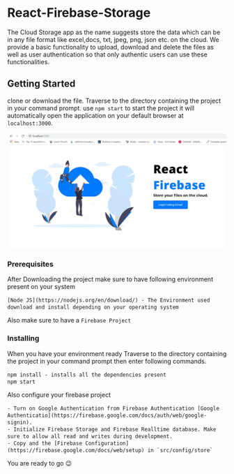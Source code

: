 # React-Firebase-Storage
  The Cloud Storage app as the name suggests store the data which can be in any file format like excel,docs, txt, jpeg, png, json etc. on the cloud. We provide a basic functionality to upload, download and delete the files as well as user authentication so that only authentic users can use these functionalities.

## Getting Started
  clone or download the file. Traverse to the directory containing the project in your command prompt. use `npm start` to start the project it will automatically open the application on your default browser at `localhost:3000`.

<img src="screenshot/login.JPG" width=800px>

### Prerequisites

After Downloading the project make sure to have following environment present on your system

```
[Node JS](https://nodejs.org/en/download/) - The Environment used download and install depending on your operating system
```
Also make sure to have a `Firebase Project` 


### Installing

When you have your environment ready  Traverse to the directory containing the project in your command prompt then enter following commands.

```
npm install - installs all the dependencies present
npm start   
```

Also configure your firebase project

```
- Turn on Google Authentication from Firebase Authentication [Google Authenticatio](https://firebase.google.com/docs/auth/web/google-signin).
- Initialize Firebase Storage and Firebase Realltime database. Make sure to allow all read and writes during development.
- Copy and the [Firebase Configuration](https://firebase.google.com/docs/web/setup) in `src/config/store`
```

You are ready to go :wink:

